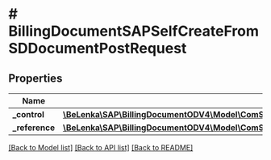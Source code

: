 # # BillingDocumentSAPSelfCreateFromSDDocumentPostRequest

## Properties

Name | Type | Description | Notes
------------ | ------------- | ------------- | -------------
**_control** | [**\BeLenka\SAP\BillingDocumentODV4\Model\ComSapGatewaySrvdA2xApiBillingdocumentV0001DBillgDocCrteFrmSDDocCtrlPP**](ComSapGatewaySrvdA2xApiBillingdocumentV0001DBillgDocCrteFrmSDDocCtrlPP.md) |  | [optional]
**_reference** | [**\BeLenka\SAP\BillingDocumentODV4\Model\ComSapGatewaySrvdA2xApiBillingdocumentV0001DBillgDocCrteFrmSDDocRefPP[]**](ComSapGatewaySrvdA2xApiBillingdocumentV0001DBillgDocCrteFrmSDDocRefPP.md) |  | [optional]

[[Back to Model list]](../../README.md#models) [[Back to API list]](../../README.md#endpoints) [[Back to README]](../../README.md)
